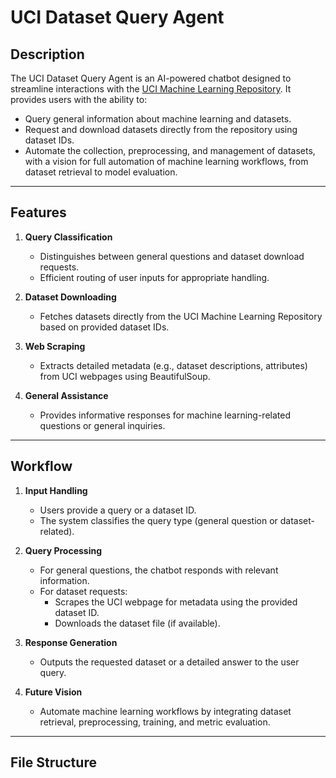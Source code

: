 # **UCI Dataset Query Agent**

## **Description**
The UCI Dataset Query Agent is an AI-powered chatbot designed to streamline interactions with the [UCI Machine Learning Repository](https://archive.ics.uci.edu/ml/index.php). It provides users with the ability to:
- Query general information about machine learning and datasets.
- Request and download datasets directly from the repository using dataset IDs.
- Automate the collection, preprocessing, and management of datasets, with a vision for full automation of machine learning workflows, from dataset retrieval to model evaluation.

---

## **Features**

1. **Query Classification**  
   - Distinguishes between general questions and dataset download requests.
   - Efficient routing of user inputs for appropriate handling.

2. **Dataset Downloading**  
   - Fetches datasets directly from the UCI Machine Learning Repository based on provided dataset IDs.

3. **Web Scraping**  
   - Extracts detailed metadata (e.g., dataset descriptions, attributes) from UCI webpages using BeautifulSoup.

4. **General Assistance**  
   - Provides informative responses for machine learning-related questions or general inquiries.

---

## **Workflow**

1. **Input Handling**  
   - Users provide a query or a dataset ID.  
   - The system classifies the query type (general question or dataset-related).

2. **Query Processing**  
   - For general questions, the chatbot responds with relevant information.  
   - For dataset requests:
     - Scrapes the UCI webpage for metadata using the provided dataset ID.
     - Downloads the dataset file (if available).

3. **Response Generation**  
   - Outputs the requested dataset or a detailed answer to the user query.

4. **Future Vision**  
   - Automate machine learning workflows by integrating dataset retrieval, preprocessing, training, and metric evaluation.

---

## **File Structure**

